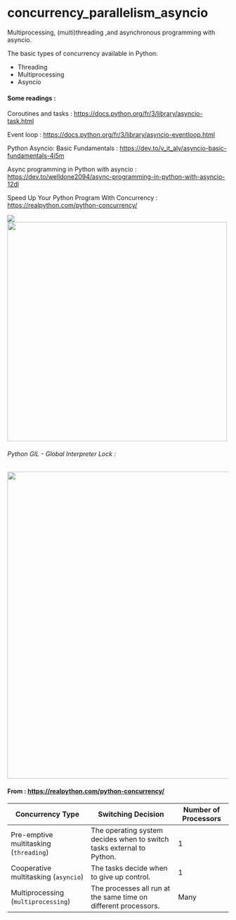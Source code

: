 # concurrency_parallelism_asyncio

Multiprocessing, (multi)threading ,and asynchronous programming with asyncio.

The basic types of concurrency available in Python:
- Threading
- Multiprocessing
- Asyncio

#### Some readings :

Coroutines and tasks : https://docs.python.org/fr/3/library/asyncio-task.html

Event loop : https://docs.python.org/fr/3/library/asyncio-eventloop.html

Python Asyncio: Basic Fundamentals : https://dev.to/v_it_aly/asyncio-basic-fundamentals-4i5m

Async programming in Python with asyncio : https://dev.to/welldone2094/async-programming-in-python-with-asyncio-12dl

Speed Up Your Python Program With Concurrency : https://realpython.com/python-concurrency/

<img src="https://miro.medium.com/max/810/1*t_oCyHBstMnF8WpZ67pKTg.jpeg">

<img src="https://res.cloudinary.com/practicaldev/image/fetch/s--d28fU0gK--/c_limit%2Cf_auto%2Cfl_progressive%2Cq_auto%2Cw_880/https://dev-to-uploads.s3.amazonaws.com/i/eduzmp4zt3898xz5dfia.jpeg" width="500px">

###### Python GIL - Global Interpreter Lock :
<img src="https://miro.medium.com/max/3400/1*FEQjLh2j-8nO-eOJdbxbuA.png" width="700px">

#### From : https://realpython.com/python-concurrency/
<table class="table table-hover">
<thead>
<tr>
<th>Concurrency Type</th>
<th>Switching Decision</th>
<th>Number of Processors</th>
</tr>
</thead>
<tbody>
<tr>
<td>Pre-emptive multitasking (<code>threading</code>)</td>
<td>The operating system decides when to switch tasks external to Python.</td>
<td>1</td>
</tr>
<tr>
<td>Cooperative multitasking (<code>asyncio</code>)</td>
<td>The tasks decide when to give up control.</td>
<td>1</td>
</tr>
<tr>
<td>Multiprocessing (<code>multiprocessing</code>)</td>
<td>The processes all run at the same time on different processors.</td>
<td>Many</td>
</tr>
</tbody>
</table>
